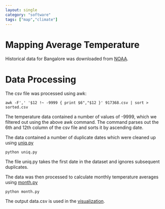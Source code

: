 ```yaml
---
layout: single
category: "software"
tags: ["map","climate"]
---
```


# Mapping Average Temperature

Historical data for Bangalore was downloaded from [NOAA](https://www.ncdc.noaa.gov/cdo-web/).

# Data Processing

The csv file was processed using awk:

    awk -F',' '$12 !~ -9999 { print $6","$12 }' 917368.csv | sort > sorted.csv

The temperature data contained a number of values of -9999, which we filtered out using the above awk command. The command parses out the 6th and 12th column of the csv file and sorts it by ascending date.

The data contained a number of duplicate dates which were cleaned up using [uniq.py](https://github.com/metamapblr/software/blob/master/bangalore-temperature/uniq.py)

    python uniq.py

The file uniq.py takes the first date in the dataset and ignores subsequent duplicates.

The data was then processed to calculate monthly temperature averages using [month.py](https://github.com/metamapblr/software/blob/master/bangalore-temperature/month.py)

    python month.py

The output data.csv is used in the [visualization](/maps/bangalore-temperatures/).
